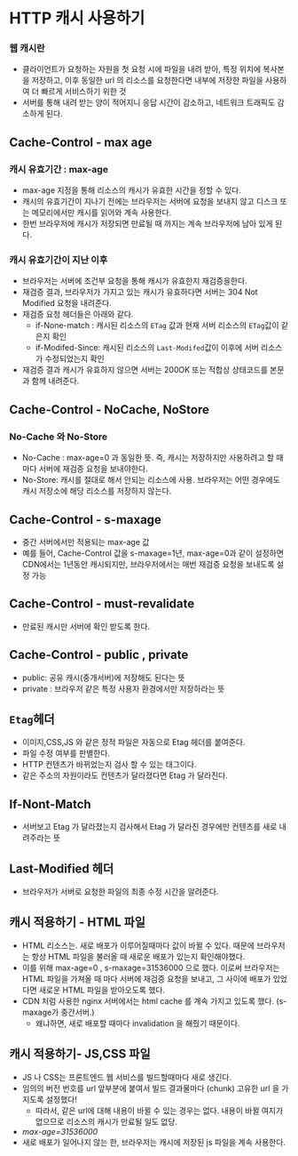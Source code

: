 # HTTP 캐시 사용하기

### 웹 캐시란

- 클라이언트가 요청하는 자원을 첫 요청 시에 파일을 내려 받아, 특정 위치에 복사본을 저장하고, 이후 동일한 url 의 리소스를 요청한다면 내부에 저장한 파일을 사용하여 더 빠르게 서비스하기 위한 것
- 서버를 통해 내려 받는 양이 적어지니 응답 시간이 감소하고, 네트워크 트래픽도 감소하게 된다.

## Cache-Control - max age

### 캐시 유효기간 : max-age

- max-age 지정을 통해 리소스의 캐시가 유효한 시간을 정할 수 있다.
- 캐시의 유효기간이 지나기 전에는 브라우저는 서버에 요청을 보내지 않고 디스크 또는 메모리에서만 캐시를 읽어와 계속 사용한다.
- 한번 브라우저에 캐시가 저장되면 만료될 때 까지는 계속 브라우저에 남아 있게 된다.

### 캐시 유효기간이 지난 이후

- 브라우저는 서버에 조건부 요청을 통해 캐시가 유효한지 재검증을한다.
- 재검증 결과, 브라우저가 가지고 있는 캐시가 유효하다면 서버는 304 Not Modified 요청을 내려준다.
- 재검증 요청 헤더들은 아래와 같다.
  - if-None-match : 캐시된 리소스의 `ETag` 값과 현재 서버 리소스의 `ETag`값이 같은지 확인
  - if-Modifed-Since: 캐시된 리소스의 `Last-Modifed`값이 이후에 서버 리소스가 수정되었는지 확인
- 재검증 결과 캐시가 유효하지 않으면 서버는 200OK 또는 적합상 상태코드를 본문과 함께 내려준다.

## Cache-Control - NoCache, NoStore

### No-Cache 와 No-Store

- No-Cache : max-age=0 과 동일한 뜻. 즉, 캐시는 저장하지만 사용하려고 할 때 마다 서버에 재검증 요청을 보내야한다.
- No-Store: 캐시를 절대로 해서 안되는 리소스에 사용. 브라우저는 어떤 경우에도 캐시 저장소에 해당 리소스를 저장하지 않는다.

## Cache-Control - s-maxage

- 중간 서버에서만 적용되는 max-age 값
- 예를 들어, Cache-Control 값을 s-maxage=1년, max-age=0과 같이 설정하면 CDN에서는 1년동안 캐시되지만, 브라우저에서는 매번 재검증 요청을 보내도록 설정 가능

## Cache-Control - must-revalidate

- 만료된 캐시만 서버에 확인 받도록 한다.

## Cache-Control - public , private

- public: 공유 캐시(중개서버)에 저장해도 된다는 뜻
- private : 브라우저 같은 특정 사용자 환경에서만 저장하라는 뜻

## `Etag`헤더

- 이미지,CSS,JS 와 같은 정적 파일은 자동으로 Etag 헤더를 붙여준다.
- 파일 수정 여부를 판별한다.
- HTTP 컨텐츠가 바뀌었는지 검사 할 수 있는 태그이다.
- 같은 주소의 자원이라도 컨텐츠가 달라졌다면 Etag 가 달라진다.

## If-Nont-Match

- 서버보고 Etag 가 달라졌는지 검사해서 Etag 가 달라진 경우에만 컨텐츠를 새로 내려주라는 뜻

## Last-Modified 헤더

- 브라우저가 서버로 요청한 파일의 최종 수정 시간을 알려준다.

## 캐시 적용하기 - HTML 파일

- HTML 리소스는. 새로 배포가 이루어질때마다 값이 바뀔 수 있다. 때문에 브라우저는 항상 HTML 파일을 불러올 때 새로운 배포가 있는지 확인해야했다.
- 이를 위해 max-age=0 , s-maxage=31536000 으로 했다. 이로써 브라우저는 HTML 파일을 가져올 때 마다 서버에 재검증 요청을 보내고, 그 사이에 배포가 있었다면 새로운 HTML 파일을 받아오도록 했다.
- CDN 처럼 사용한 nginx 서버에서는 html cache 를 계속 가지고 있도록 했다. (s-maxage가 중간서버.)
  - 왜냐하면, 새로 배포할 때마다 invalidation 을 해줬기 때문이다.

## 캐시 적용하기- JS,CSS 파일

- JS 나 CSS는 프론트엔드 웹 서비스를 빌드할때마다 새로 생긴다.
- 임의의 버전 번호를 url 앞부분에 붙여서 빌드 결과물마다 (chunk) 고유한 url 을 가지도록 설정했다!
  - 따라서, 같은 url에 대해 내용이 바뀔 수 있는 경우는 없다. 내용이 바뀔 여지가 없으므로 리소스의 캐시가 만료될 일도 없당.
- _max-age=31536000_
- 새로 배포가 일어나지 않는 한, 브라우저는 캐시에 저장된 js 파일을 계속 사용한다.
